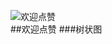 ![欢迎点赞](https://oss.preview.unitracing.com/utr/smartLogo/WX20200421-190048%402x.png?X-Amz-Algorithm=AWS4-HMAC-SHA256&X-Amz-Credential=4813494d137e1631bba301d5acab6e7bb7aa74ce1185d456565ef51d737677b2%2F20200421%2F%2Fs3%2Faws4_request&X-Amz-Date=20200421T110401Z&X-Amz-Expires=432000&X-Amz-SignedHeaders=host&X-Amz-Signature=80e77475081e0a85cb9e3946459a7ee40ab42f9f242f401b7963cc13c7096845)  
##欢迎点赞
###树状图
